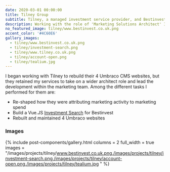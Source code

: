 ```yaml
---
date: 2020-03-01 00:00:00
title: Tilney Group
subtitle: Tilney, a managed investment service provider, and Bestinvest, a self-managed investment service
description: Working with the role of 'Marketing Solutions Architect' I design and developed a range of marketing-centric systems
no_featured_image: tilney/www.bestinvest.co.uk.png
accent_color: '#4C60E6'
gallery_images:
  - tilney/www.bestinvest.co.uk.png
  - tilney/investment-search.png
  - tilney/www.tilney.co.uk.png
  - tilney/account-open.png
  - tilney/tealium.jpg
---
```


I began working with Tilney to rebuild their 4 Umbraco CMS websites, but they retained my services to take on a wider architect role and lead the development within the marketing team. Among the different tasks I performed for them are:
 - Re-shaped how they were attributing marketing activity to marketing spend
 - Build a Vue.JS [Investment Search](https://www.bestinvest.co.uk/investment-search) for Bestinvest
 - Rebuilt and maintained 4 Umbraco websites

### Images

 {% include post-components/gallery.html
	columns = 2
	full_width = true
	images = "/images/projects/tilney/www.bestinvest.co.uk.png,/images/projects/tilney/investment-search.png,/images/projects/tilney/account-open.png,/images/projects/tilney/tealium.jpg
	"
%}